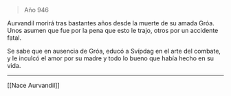 > Año 946

Aurvandil morirá tras bastantes años desde la muerte de su amada Gróa. Unos asumen que fue por la pena que esto le trajo, otros por un accidente fatal.

Se sabe que en ausencia de Gróa, educó a Svípdag en el arte del combate, y le inculcó el amor por su madre y todo lo bueno que había hecho en su vida.

---

[[Nace Aurvandil]]
